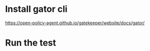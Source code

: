 # Install gator cli
https://open-policy-agent.github.io/gatekeeper/website/docs/gator/

# Run the test
